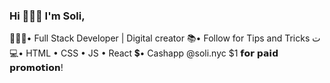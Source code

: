### Hi 🙋🏻‍♀️ I'm Soli,


👩🏻‍💻• Full Stack Developer | Digital creator
📚• Follow for Tips and Tricks ت 
💻• HTML • CSS • JS • React
💲• Cashapp @soli.nyc $1 𝗳𝗼𝗿 𝗽𝗮𝗶𝗱 𝗽𝗿𝗼𝗺𝗼𝘁𝗶𝗼𝗻!
